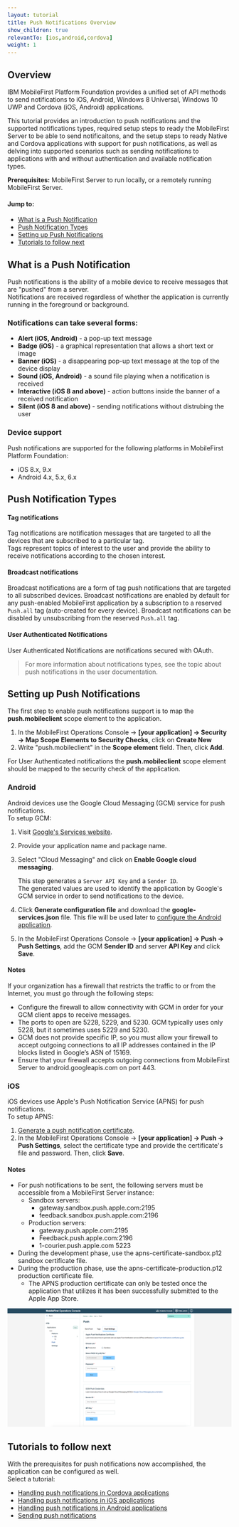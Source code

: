 ```yaml
---
layout: tutorial
title: Push Notifications Overview
show_children: true
relevantTo: [ios,android,cordova]
weight: 1
---
```

## Overview
IBM MobileFirst Platform Foundation provides a unified set of API methods to send notifications to iOS, Android, Windows 8 Universal, Windows 10 UWP and Cordova (iOS, Android) applications.

This tutorial provides an introduction to push notifications and the supported notifications types, required setup steps to ready the MobileFirst Server to be able to send notificaitons, and the setup steps to ready Native and Cordova applications with support for push notifications, as well as delving into supported scenarios such as sending notifications to applications with and without authentication and available notification types.

**Prerequisites:** MobileFirst Server to run locally, or a remotely running MobileFirst Server.


#### Jump to:
* [What is a Push Notification](#what-is-a-push-notification)
* [Push Notification Types](#push-notification-types)
* [Setting up Push Notifications](#setting-up-push-notifications)
* [Tutorials to follow next](#tutorials-to-follow-next)

## What is a Push Notification
Push notifications is the ability of a mobile device to receive messages that are "pushed" from a server.  
Notifications are received regardless of whether the application is currently running in the foreground or background.  

### Notifications can take several forms:

* **Alert (iOS, Android)** -  a pop-up text message
* **Badge (iOS)** - a graphical representation that allows a short text or image
* **Banner (iOS)** - a disappearing pop-up text message at the top of the device display
* **Sound (iOS, Android)** - a sound file playing when a notification is received
* **Interactive (iOS 8 and above)** - action buttons inside the banner of a received notification
* **Silent (iOS 8 and above)** - sending notifications without distrubing the user

### Device support
Push notifications are supported for the following platforms in MobileFirst Platform Foundation:

* iOS 8.x, 9.x
* Android 4.x, 5.x, 6.x

## Push Notification Types 

#### Tag notifications
Tag notifications are notification messages that are targeted to all the devices that are subscribed to a particular tag.  
Tags represent topics of interest to the user and provide the ability to receive notifications according to the chosen interest.

#### Broadcast notifications
Broadcast notifications are a form of tag push notifications that are targeted to all subscribed devices. Broadcast notifications are enabled by default for any push-enabled MobileFirst application by a subscription to a reserved `Push.all` tag (auto-created for every device). Broadcast notifications can be disabled by unsubscribing from the reserved `Push.all` tag.

#### User Authenticated Notifications
User Authenticated Notifications are notifications secured with OAuth.

> For more information about notifications types, see the topic about push notifications in the user documentation.

## Setting up Push Notifications
The first step to enable push notifications support is to map the **push.mobileclient** scope element to the application.

1. In the MobileFirst Operations Console → **[your application] → Security → Map Scope Elements to Security Checks**, click on **Create New**
2. Write "push.mobileclient" in the **Scope element** field. Then, click **Add**.

For User Authenticated notifications the **push.mobileclient** scope element should be mapped to the security check of the application.

### Android
Android devices use the Google Cloud Messaging (GCM) service for push notifications.  
To setup GCM:

1. Visit [Google's Services website](https://developers.google.com/mobile/add?platform=android&cntapi=gcm&cnturl=https:%2F%2Fdevelopers.google.com%2Fcloud-messaging%2Fandroid%2Fclient&cntlbl=Continue%20Adding%20GCM%20Support&%3Fconfigured%3Dtrue).
2. Provide your application name and package name.
3. Select "Cloud Messaging" and click on **Enable Google cloud messaging**.

    This step generates a `Server API Key` and a `Sender ID`.  
    The generated values are used to identify the application by Google's GCM service in order to send notifications to the device.

4. Click **Generate configuration file** and download the **google-services.json** file. This file will be used later to [configure the Android application](../handling-push-notifications-in-android).
5. In the MobileFirst Operations Console → **[your application] → Push → Push Settings**, add the GCM **Sender ID** and server **API Key** and click **Save**.

#### Notes
If your organization has a firewall that restricts the traffic to or from the Internet, you must go through the following steps:  

* Configure the firewall to allow connectivity with GCM in order for your GCM client apps to receive messages.
* The ports to open are 5228, 5229, and 5230. GCM typically uses only 5228, but it sometimes uses 5229 and 5230. 
* GCM does not provide specific IP, so you must allow your firewall to accept outgoing connections to all IP addresses contained in the IP blocks listed in Google’s ASN of 15169. 
* Ensure that your firewall accepts outgoing connections from MobileFirst Server to android.googleapis.com on port 443.

### iOS
iOS devices use Apple's Push Notification Service (APNS) for push notifications.  
To setup APNS:

1. [Generate a push notification certificate](https://www.ibm.com/developerworks/community/blogs/worklight/entry/understanding-and-setting-up-push-notifications-in-development-evnironment?lang=en).
2. In the MobileFirst Operations Console → **[your application] → Push → Push Settings**, select the certificate type and provide the certificate's file and password. Then,  click **Save**.

#### Notes
* For push notifications to be sent, the following servers must be accessible from a MobileFirst Server instance:  
    * Sandbox servers:  
        * gateway.sandbox.push.apple.com:2195
        * feedback.sandbox.push.apple.com:2196
    * Production servers:  
        * gateway.push.apple.com:2195
        * Feedback.push.apple.com:2196
        * 1-courier.push.apple.com 5223
* During the development phase, use the apns-certificate-sandbox.p12 sandbox certificate file.
* During the production phase, use the apns-certificate-production.p12 production certificate file.
    * The APNS production certificate can only be tested once the application that utilizes it has been successfully submitted to the Apple App Store.

![Image of adding the GCM crendentials](server-side-setup.png)

## Tutorials to follow next
With the prerequisites for push notifications now accomplished, the application can be configured as well.  
Select a tutorial:

* [Handling push notifications in Cordova applications](../handling-push-notifications-in-cordova)
* [Handling push notifications in iOS applications](../handling-push-notifications-in-ios)
* [Handling push notifications in Android applications](../handling-push-notifications-in-android)
* [Sending push notifications](../sending-push-notifications)